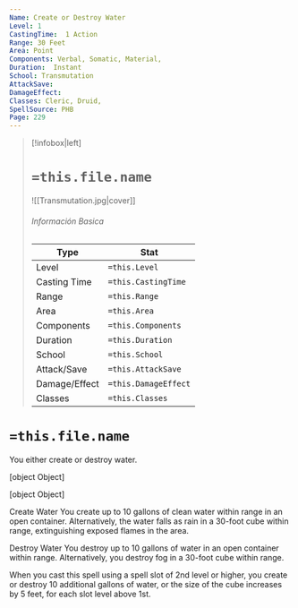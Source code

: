 ```yaml
---
Name: Create or Destroy Water
Level: 1
CastingTime:  1 Action 
Range: 30 Feet
Area: Point
Components: Verbal, Somatic, Material, 
Duration:  Instant  
School: Transmutation
AttackSave: 
DamageEffect: 
Classes: Cleric, Druid, 
SpellSource: PHB
Page: 229
---
```


>[!infobox|left]
># `=this.file.name`
>![[Transmutation.jpg|cover]]
> ###### Información Basica
> Type |  Stat |
> ---|---|
> Level | `=this.Level` |
> Casting Time | `=this.CastingTime` |
> Range | `=this.Range` |
> Area | `=this.Area` |
> Components | `=this.Components` |
> Duration | `=this.Duration` |
> School | `=this.School` |
> Attack/Save | `=this.AttackSave` |
> Damage/Effect | `=this.DamageEffect` |
> Classes | `=this.Classes` |

# `=this.file.name`
You either create or destroy water.

[object Object]

[object Object]



 

Create Water
You create up to 10 gallons of clean water within range in an open container. Alternatively, the water falls as rain in a 30-foot cube within range, extinguishing exposed flames in the area. 

Destroy Water
You destroy up to 10 gallons of water in an open container within range. Alternatively, you destroy fog in a 30-foot cube within range. 


When you cast this spell using a spell slot of 2nd level or higher, you create or destroy 10 additional gallons of water, or the size of the cube increases by 5 feet, for each slot level above 1st. 